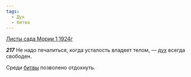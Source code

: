 ```yaml
---
tags:
  - Дух
  - битва
---
```


[Листы сада Мории 1 1924г](https://127.0.0.1:4002/agni/1924)

___217___
Не надо печалиться, когда усталость владеет телом, — [дух](../../../tags/#Дух) всегда свободен.   

Среди [битвы](../../../tags/#битва) позволено отдохнуть.   


